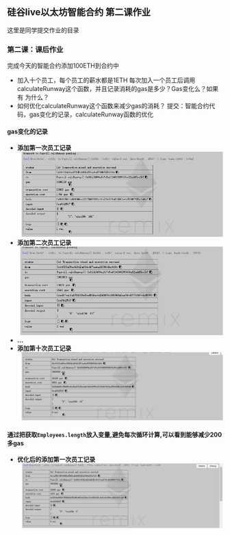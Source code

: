 ## 硅谷live以太坊智能合约 第二课作业
这里是同学提交作业的目录

### 第二课：课后作业
完成今天的智能合约添加100ETH到合约中
- 加入十个员工，每个员工的薪水都是1ETH
每次加入一个员工后调用calculateRunway这个函数，并且记录消耗的gas是多少？Gas变化么？如果有 为什么？
- 如何优化calculateRunway这个函数来减少gas的消耗？
提交：智能合约代码，gas变化的记录，calculateRunway函数的优化

#### gas变化的记录

- **添加第一次员工记录**
![](images/1个员工.png)
- **添加第二次员工记录**
![](images/2个员工.png)
- **...**
- **添加第十次员工记录**
![](images/10个员工.png)

#### 通过把获取`Employees.length`放入变量,避免每次循环计算,可以看到能够减少200多gas

- **优化后的添加第一次员工记录**
![](images/优化后的1个员工.png)

